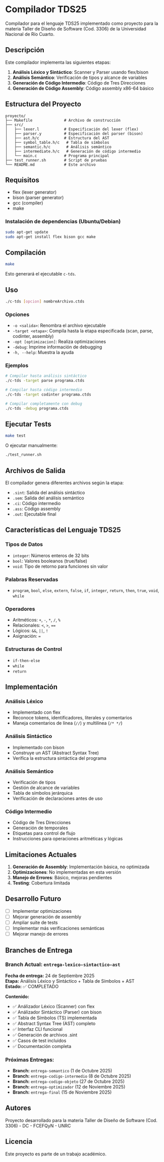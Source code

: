 # Compilador TDS25

Compilador para el lenguaje TDS25 implementado como proyecto para la materia Taller de Diseño de Software (Cod. 3306) de la Universidad Nacional de Río Cuarto.

## Descripción

Este compilador implementa las siguientes etapas:

1. **Análisis Léxico y Sintáctico**: Scanner y Parser usando flex/bison
2. **Análisis Semántico**: Verificación de tipos y alcance de variables
3. **Generación de Código Intermedio**: Código de Tres Direcciones
4. **Generación de Código Assembly**: Código assembly x86-64 básico

## Estructura del Proyecto

```
proyecto/
├── Makefile              # Archivo de construcción
├── src/
│   ├── lexer.l           # Especificación del lexer (flex)
│   ├── parser.y          # Especificación del parser (bison)
│   ├── ast.h/c           # Estructura del AST
│   ├── symbol_table.h/c   # Tabla de símbolos
│   ├── semantic.h/c       # Análisis semántico
│   ├── intermediate.h/c   # Generación de código intermedio
│   └── main.c            # Programa principal
├── test_runner.sh        # Script de pruebas
└── README.md             # Este archivo
```

## Requisitos

- flex (lexer generator)
- bison (parser generator)
- gcc (compiler)
- make

### Instalación de dependencias (Ubuntu/Debian)

```bash
sudo apt-get update
sudo apt-get install flex bison gcc make
```

## Compilación

```bash
make
```

Esto generará el ejecutable `c-tds`.

## Uso

```bash
./c-tds [opcion] nombreArchivo.ctds
```

### Opciones

- `-o <salida>`: Renombra el archivo ejecutable
- `-target <etapa>`: Compila hasta la etapa especificada (scan, parse, codinter, assembly)
- `-opt [optimizacion]`: Realiza optimizaciones
- `-debug`: Imprime información de debugging
- `-h, --help`: Muestra la ayuda

### Ejemplos

```bash
# Compilar hasta análisis sintáctico
./c-tds -target parse programa.ctds

# Compilar hasta código intermedio
./c-tds -target codinter programa.ctds

# Compilar completamente con debug
./c-tds -debug programa.ctds
```

## Ejecutar Tests

```bash
make test
```

O ejecutar manualmente:

```bash
./test_runner.sh
```

## Archivos de Salida

El compilador genera diferentes archivos según la etapa:

- `.sint`: Salida del análisis sintáctico
- `.sem`: Salida del análisis semántico
- `.ci`: Código intermedio
- `.ass`: Código assembly
- `.out`: Ejecutable final

## Características del Lenguaje TDS25

### Tipos de Datos
- `integer`: Números enteros de 32 bits
- `bool`: Valores booleanos (true/false)
- `void`: Tipo de retorno para funciones sin valor

### Palabras Reservadas
- `program`, `bool`, `else`, `extern`, `false`, `if`, `integer`, `return`, `then`, `true`, `void`, `while`

### Operadores
- Aritméticos: `+`, `-`, `*`, `/`, `%`
- Relacionales: `<`, `>`, `==`
- Lógicos: `&&`, `||`, `!`
- Asignación: `=`

### Estructuras de Control
- `if-then-else`
- `while`
- `return`

## Implementación

### Análisis Léxico
- Implementado con flex
- Reconoce tokens, identificadores, literales y comentarios
- Maneja comentarios de línea (`//`) y multilínea (`/* */`)

### Análisis Sintáctico
- Implementado con bison
- Construye un AST (Abstract Syntax Tree)
- Verifica la estructura sintáctica del programa

### Análisis Semántico
- Verificación de tipos
- Gestión de alcance de variables
- Tabla de símbolos jerárquica
- Verificación de declaraciones antes de uso

### Código Intermedio
- Código de Tres Direcciones
- Generación de temporales
- Etiquetas para control de flujo
- Instrucciones para operaciones aritméticas y lógicas

## Limitaciones Actuales

1. **Generación de Assembly**: Implementación básica, no optimizada
2. **Optimizaciones**: No implementadas en esta versión
3. **Manejo de Errores**: Básico, mejoras pendientes
4. **Testing**: Cobertura limitada

## Desarrollo Futuro

- [ ] Implementar optimizaciones
- [ ] Mejorar generación de assembly
- [ ] Ampliar suite de tests
- [ ] Implementar más verificaciones semánticas
- [ ] Mejorar manejo de errores

## Branches de Entrega

### Branch Actual: `entrega-lexico-sintactico-ast`
**Fecha de entrega:** 24 de Septiembre 2025  
**Etapa:** Análisis Léxico y Sintáctico + Tabla de Símbolos + AST  
**Estado:** ✅ COMPLETADO

**Contenido:**
- ✅ Análizador Léxico (Scanner) con flex
- ✅ Análizador Sintáctico (Parser) con bison
- ✅ Tabla de Símbolos (TS) implementada
- ✅ Abstract Syntax Tree (AST) completo
- ✅ Interfaz CLI funcional
- ✅ Generación de archivos .sint
- ✅ Casos de test incluidos
- ✅ Documentación completa

### Próximas Entregas:
- **Branch:** `entrega-semantico` (1 de Octubre 2025)
- **Branch:** `entrega-codigo-intermedio` (8 de Octubre 2025)
- **Branch:** `entrega-codigo-objeto` (27 de Octubre 2025)
- **Branch:** `entrega-optimizador` (12 de Noviembre 2025)
- **Branch:** `entrega-final` (15 de Noviembre 2025)

## Autores

Proyecto desarrollado para la materia Taller de Diseño de Software (Cod. 3306) - DC - FCEFQyN - UNRC

## Licencia

Este proyecto es parte de un trabajo académico.
